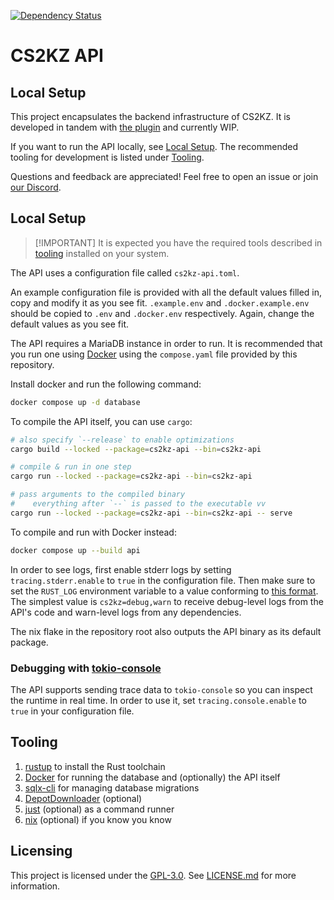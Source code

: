 [![Dependency Status](https://deps.rs/repo/github/kzglobalteam/cs2kz-api/status.svg)](https://deps.rs/repo/github/kzglobalteam/cs2kz-api)

# CS2KZ API

## Local Setup

This project encapsulates the backend infrastructure of CS2KZ.
It is developed in tandem with [the plugin][cs2kz] and currently WIP.

If you want to run the API locally, see [Local Setup](#local-setup).
The recommended tooling for development is listed under [Tooling](#tooling).

Questions and feedback are appreciated! Feel free to open an issue or join [our Discord][discord].

## Local Setup

> \[!IMPORTANT\]
> It is expected you have the required tools described in [tooling](#tooling)
> installed on your system.

The API uses a configuration file called `cs2kz-api.toml`.

An example configuration file is provided with all the default values filled in,
copy and modify it as you see fit. `.example.env` and `.docker.example.env`
should be copied to `.env` and `.docker.env` respectively. Again, change the
default values as you see fit.

The API requires a MariaDB instance in order to run. It is recommended that you
run one using [Docker][] using the `compose.yaml` file provided by this
repository.

Install docker and run the following command:

```sh
docker compose up -d database
```

To compile the API itself, you can use `cargo`:

```sh
# also specify `--release` to enable optimizations
cargo build --locked --package=cs2kz-api --bin=cs2kz-api

# compile & run in one step
cargo run --locked --package=cs2kz-api --bin=cs2kz-api

# pass arguments to the compiled binary
#    everything after `--` is passed to the executable vv
cargo run --locked --package=cs2kz-api --bin=cs2kz-api -- serve
```

To compile and run with Docker instead:

```sh
docker compose up --build api
```

In order to see logs, first enable stderr logs by setting
`tracing.stderr.enable` to `true` in the configuration file. Then make sure to
set the `RUST_LOG` environment variable to a value conforming to
[this format](https://docs.rs/tracing-subscriber/0.3.19/tracing_subscriber/filter/struct.EnvFilter.html#example-syntax).
The simplest value is `cs2kz=debug,warn` to receive debug-level logs from the
API's code and warn-level logs from any dependencies.

The nix flake in the repository root also outputs the API binary as its default
package.

### Debugging with [tokio-console][]

The API supports sending trace data to `tokio-console` so you can inspect the
runtime in real time. In order to use it, set `tracing.console.enable` to `true`
in your configuration file.

## Tooling

1. [rustup][] to install the Rust toolchain
2. [Docker][] for running the database and (optionally) the API itself
3. [sqlx-cli][] for managing database migrations
4. [DepotDownloader][] (optional)
5. [just][] (optional) as a command runner
6. [nix][] (optional) if you know you know

[cs2kz]: https://github.com/KZGlobalTeam/cs2kz-metamod
[discord]: https://www.discord.gg/csgokz
[Docker]: https://www.docker.com
[tokio-console]: https://crates.io/crates/tokio-console
[rustup]: https://rustup.rs
[sqlx-cli]: https://github.com/launchbadge/sqlx/tree/main/sqlx-cli
[DepotDownloader]: https://github.com/SteamRE/DepotDownloader
[just]: https://just.systems
[nix]: https://nixos.org

## Licensing

This project is licensed under the
[GPL-3.0](https://www.gnu.org/licenses/gpl.html).
See [LICENSE.md](./LICENSE.md) for more information.
